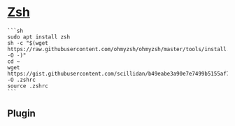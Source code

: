 # [Zsh](https://www.zsh.org/)

````{tab} Ubuntu 22 ARM
```sh
sudo apt install zsh
sh -c "$(wget https://raw.githubusercontent.com/ohmyzsh/ohmyzsh/master/tools/install.sh -O -)"
cd ~
wget https://gist.githubusercontent.com/scillidan/b49eabe3a90e7e7499b5155af7f36480/raw/1ad03938633a16651b311e4a6108ed40152110f8/.zshrc_mini -O .zshrc
source .zshrc
```
````

## Plugin

```{include} zsh/minimal.md
```
```{include} zsh/zenquotes.md
```
```{include} zsh/zsh-abbr.md
```
```{include} zsh/zsh-chezmoi.md
```
```{include} zsh/zsh-help.md
```
```{include} zsh/zsh-nvm-auto-use.md
```
```{include} zsh/zsh-nvm-pnpm-auto-switch.md
```
```{include} zsh/zsh-proxy.md
```
```{include} zsh/zsh-smart-files.md
```
```{include} zsh/zsh-ssh.md
```